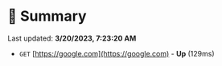 # 📖 Summary
Last updated: **3/20/2023, 7:23:20 AM**

- `GET` [https://google.com](https://google.com) - **Up** (129ms)
